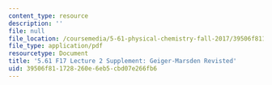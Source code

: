 ```yaml
---
content_type: resource
description: ''
file: null
file_location: /coursemedia/5-61-physical-chemistry-fall-2017/39506f811728260e6eb5cbd07e266fb6_MIT5_61F17_lec2_supp.pdf
file_type: application/pdf
resourcetype: Document
title: '5.61 F17 Lecture 2 Supplement: Geiger-Marsden Revisted'
uid: 39506f81-1728-260e-6eb5-cbd07e266fb6
---
```

